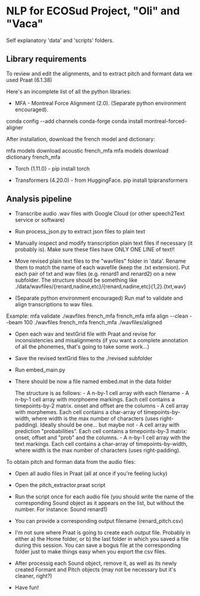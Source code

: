 # NLP for ECOSud Project, "Oli" and "Vaca"

Self explanatory 'data' and 'scripts' folders.


## Library requirements

To review and edit the alignments, and to extract pitch and formant data we used Praat (6.1.38)

Here's an incomplete list of all the python libraries:

- MFA - Montreal Force Alignment (2.0). (Separate python environment encouraged). 

conda config --add channels conda-forge
conda install montreal-forced-aligner

After installation, download the french model and dictionary: 

mfa models download acoustic french_mfa
mfa models download dictionary french_mfa

- Torch (1.11.0) - pip install torch

- Transformers (4.20.0) - from HuggingFace. pip install tpipransformers


## Analysis pipeline

- Transcribe audio .wav files with Google Cloud (or other speech2Text service or software)

- Run process_json.py to extract json files to plain text

- Manually inspect and modify transcription plain text files if necessary (it probably is). Make sure these files have ONLY ONE LINE of text!!

- Move revised plain text files to the "wavfiles" folder in 'data'. Rename them to match the name of each wavefile (keep the .txt extension). Put each pair of txt and wav files (e.g. renard1 and renard2) on a new subfolder. The structure should be something like ./data/wavfiles/{renard,nadine,etc}/{renard,nadine,etc}{1,2}.{txt,wav}

- (Separate python environment encouraged) Run maf to validate and align transcriptions to wav files. 

Example: 
mfa validate ./wavfiles french_mfa french_mfa
mfa align --clean --beam 100 ./wavfiles french_mfa french_mfa ./wavfiles/aligned 

- Open each wav and textGrid file with Praat and revise for inconsistencies and misalignments (if you want a complete annotation of all the phonemes, that's going to take some work...)

- Save the revised textGrid files to the ./revised subfolder

- Run embed_main.py

- There should be now a file named embed.mat in the data folder

    The structure is as follows:
        - A n-by-1 cell array with each filename
        - A n-by-1 cell array with morphoeme markings. Each cell contains a timepoints-by-2 matrix. onset and offset are the columns
        - A cell array with morphemes. Each cell contains a char-array of timepoints-by-width, where width is the max number of characters (uses right-padding). Ideally should be one... but maybe not
        - A cell array with prediction "probabilities". Each cell contains a timepoints-by-3 matrix: onset, offset and "prob" and the columns.
        - A n-by-1 cell array with the text markings. Each cell contains a char-array of timepoints-by-width, where width is the max number of characters (uses right-padding).
        
To obtain pitch and forman data from the audio files:

- Open all audio files in Praat (all at once if you're feeling lucky)

- Open the pitch_extractor.praat script

- Run the script once for each audio file (you should write the name of the corresponding Sound object as it appears on the list, but without the number. For instance: Sound renard1)

- You can provide a corresponding output filename (renard_pitch.csv)

- I'm not sure where Praat is going to create each output file. Probably in either a) the Home folder, or b) the last folder in which you saved a file during this session. You can save a bogus file at the corresponding folder just to make things easy when you export the csv files.

- After processig each Sound object, remove it, as well as its newly created Formant and Pitch objects (may not be necessary but it's cleaner, right?)

- Have fun!
